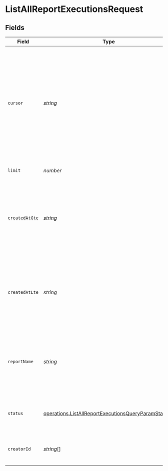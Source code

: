 # ListAllReportExecutionsRequest


## Fields

| Field                                                                                                                                                                                                                                                                                                                                       | Type                                                                                                                                                                                                                                                                                                                                        | Required                                                                                                                                                                                                                                                                                                                                    | Description                                                                                                                                                                                                                                                                                                                                 | Example                                                                                                                                                                                                                                                                                                                                     |
| ------------------------------------------------------------------------------------------------------------------------------------------------------------------------------------------------------------------------------------------------------------------------------------------------------------------------------------------- | ------------------------------------------------------------------------------------------------------------------------------------------------------------------------------------------------------------------------------------------------------------------------------------------------------------------------------------------- | ------------------------------------------------------------------------------------------------------------------------------------------------------------------------------------------------------------------------------------------------------------------------------------------------------------------------------------------- | ------------------------------------------------------------------------------------------------------------------------------------------------------------------------------------------------------------------------------------------------------------------------------------------------------------------------------------------- | ------------------------------------------------------------------------------------------------------------------------------------------------------------------------------------------------------------------------------------------------------------------------------------------------------------------------------------------- |
| `cursor`                                                                                                                                                                                                                                                                                                                                    | *string*                                                                                                                                                                                                                                                                                                                                    | :heavy_minus_sign:                                                                                                                                                                                                                                                                                                                          | A cursor that identifies the page of results to return. This is used to<br/>paginate the results of this API.<br/><br/>For the first page of results, this parameter can be left out.<br/>For additional pages, use the value returned by the API in<br/>the `next_cursor` field. Similarly the `previous_cursor` can be used to<br/>reverse backwards in the list. | ZXhhbXBsZTE                                                                                                                                                                                                                                                                                                                                 |
| `limit`                                                                                                                                                                                                                                                                                                                                     | *number*                                                                                                                                                                                                                                                                                                                                    | :heavy_minus_sign:                                                                                                                                                                                                                                                                                                                          | Defines the maximum number of items to return for this request.                                                                                                                                                                                                                                                                             | 1                                                                                                                                                                                                                                                                                                                                           |
| `createdAtGte`                                                                                                                                                                                                                                                                                                                              | *string*                                                                                                                                                                                                                                                                                                                                    | :heavy_minus_sign:                                                                                                                                                                                                                                                                                                                          | Filters the results to report executions created after this ISO<br/>date-time string. The time zone must be included.<br/><br/>Ensure that the date-time string is URL encoded, e.g.<br/>`2022-01-01T12:00:00+08:00` must be encoded as<br/>`2022-01-01T12%3A00%3A00%2B08%3A00`.                                                            | 2022-01-01T12:00:00+08:00                                                                                                                                                                                                                                                                                                                   |
| `createdAtLte`                                                                                                                                                                                                                                                                                                                              | *string*                                                                                                                                                                                                                                                                                                                                    | :heavy_minus_sign:                                                                                                                                                                                                                                                                                                                          | Filters the results to report executions created before this ISO<br/>date-time string. The time zone must be included.<br/><br/>Ensure that the date-time string is URL encoded, e.g.<br/>`2022-01-01T12:00:00+08:00` must be encoded as<br/>`2022-01-01T12%3A00%3A00%2B08%3A00`.                                                           | 2022-01-01T12:00:00+08:00                                                                                                                                                                                                                                                                                                                   |
| `reportName`                                                                                                                                                                                                                                                                                                                                | *string*                                                                                                                                                                                                                                                                                                                                    | :heavy_minus_sign:                                                                                                                                                                                                                                                                                                                          | Filters for executions of reports that have a matching<br/>`name` value. This filter is case-insensitive.<br/><br/>Ensure that when necessary, the value you pass for this<br/>filter is URL encoded.                                                                                                                                       | Failed+Authorizations+042022                                                                                                                                                                                                                                                                                                                |
| `status`                                                                                                                                                                                                                                                                                                                                    | [operations.ListAllReportExecutionsQueryParamStatus](../../models/operations/listallreportexecutionsqueryparamstatus.md)[]                                                                                                                                                                                                                  | :heavy_minus_sign:                                                                                                                                                                                                                                                                                                                          | Filters for report executions that have a matching `status` value.<br/><br/>This filter accepts multiple values.                                                                                                                                                                                                                            | [<br/>"succeeded",<br/>"failed"<br/>]                                                                                                                                                                                                                                                                                                       |
| `creatorId`                                                                                                                                                                                                                                                                                                                                 | *string*[]                                                                                                                                                                                                                                                                                                                                  | :heavy_minus_sign:                                                                                                                                                                                                                                                                                                                          | Filters the results to only match the reports that their `creator_id`<br/>matches with any of the provided creator IDs.                                                                                                                                                                                                                     | [<br/>"dba3bc4c-c5f2-477f-bfb0-abd61f89f979"<br/>]                                                                                                                                                                                                                                                                                          |